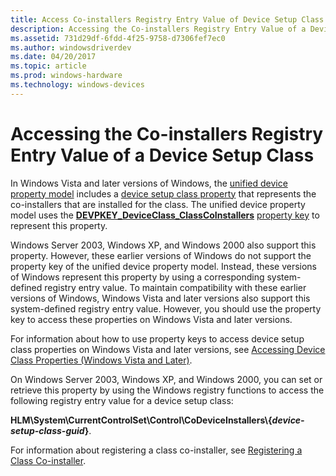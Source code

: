 ```yaml
---
title: Access Co-installers Registry Entry Value of Device Setup Class
description: Accessing the Co-installers Registry Entry Value of a Device Setup Class
ms.assetid: 731d29df-6fdd-4f25-9758-d7306fef7ec0
ms.author: windowsdriverdev
ms.date: 04/20/2017
ms.topic: article
ms.prod: windows-hardware
ms.technology: windows-devices
---
```


# Accessing the Co-installers Registry Entry Value of a Device Setup Class


In Windows Vista and later versions of Windows, the [unified device property model](unified-device-property-model--windows-vista-and-later-.md) includes a [device setup class property](accessing-device-setup-class-properties.md) that represents the co-installers that are installed for the class. The unified device property model uses the [**DEVPKEY_DeviceClass_ClassCoInstallers**](https://msdn.microsoft.com/library/windows/hardware/ff542264) [property key](property-keys.md) to represent this property.

Windows Server 2003, Windows XP, and Windows 2000 also support this property. However, these earlier versions of Windows do not support the property key of the unified device property model. Instead, these versions of Windows represent this property by using a corresponding system-defined registry entry value. To maintain compatibility with these earlier versions of Windows, Windows Vista and later versions also support this system-defined registry entry value. However, you should use the property key to access these properties on Windows Vista and later versions.

For information about how to use property keys to access device setup class properties on Windows Vista and later versions, see [Accessing Device Class Properties (Windows Vista and Later)](accessing-device-class-properties--windows-vista-and-later-.md).

On Windows Server 2003, Windows XP, and Windows 2000, you can set or retrieve this property by using the Windows registry functions to access the following registry entry value for a device setup class:

**HLM\\System\\CurrentControlSet\\Control\\CoDeviceInstallers\\{***device-setup-class-guid***}**.

For information about registering a class co-installer, see [Registering a Class Co-installer](registering-a-class-co-installer.md).

 

 





